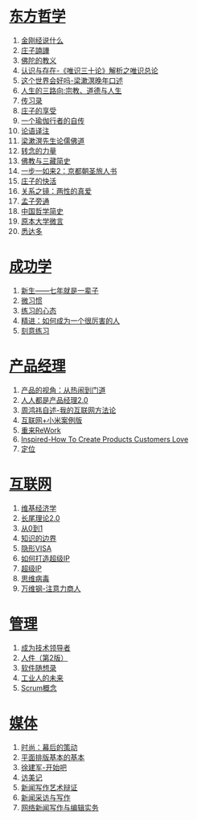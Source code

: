# [东方哲学][1]
1. [金刚经说什么](eastern_philosophy/jin_gang_jing_shuo_shen_me.md)
1. [庄子諵譁](eastern_philosophy/zhuang_zi_nan_hua.md)
1. [佛陀的教义](eastern_philosophy/fo_tuo_jiao_yi.md)
1. [认识与存在-《唯识三十论》解析之唯识总论](eastern_philosophy/wei_shi_san_shi_lun.md)
1. [这个世界会好吗-梁漱溟晚年口述](eastern_philosophy/liang_shu_min_wan_nian_kou_shu.md)
1. [人生的三路向:宗教、道德与人生](eastern_philosophy/ren_sheng_de_san_lu_xiang.md)
1. [传习录](eastern_philosophy/chuan_xi_lu.md)
1. [庄子的享受](eastern_philosophy/zhuang_zi_de_xiang_shou.md)
1. [一个瑜伽行者的自传](eastern_philosophy/yi_ge_yu_jia_xing_zhe_de_zi_zhuan.md)
1. [论语译注](eastern_philosophy/lun_yu_yi_zhu.md)
1. [梁漱溟先生论儒佛道](eastern_philosophy/liang_shu_min_xian_sheng_lun_ru_fo_dao.md)
1. [转念的力量](eastern_philosophy/zhuan_nian_de_li_liang.md)
1. [佛教与三藏简史](eastern_philosophy/fo_jiao_yu_san_zang_jian_shi.md)
1. [一步一如来2：京都朝圣旅人书](eastern_philosophy/yi_bu_yi_ru_lai2.md)
1. [庄子的快活](eastern_philosophy/zhuang_zi_de_kuai_huo.md)
1. [关系之镜：两性的真爱](eastern_philosophy/liang_xing_de_zhen_ai.md)
1. [孟子旁通](eastern_philosophy/meng_zi_pang_tong.md)
1. [中国哲学简史](eastern_philosophy/zhong_guo_zhe_xue_jian_shi.md)
1. [原本大学微言](eastern_philosophy/yuan_ben_da_xue_wei_yan.md)
1. [悉达多](eastern_philosophy/xi_da_duo.md)

# [成功学][2]
1. [新生——七年就是一辈子](success/xin_sheng.md)
1. [微习惯](success/mini-habits.md)
1. [练习的心态](success/the-practicing-mind.md)
1. [精进：如何成为一个很厉害的人](success/jingjin.md)
1. [刻意练习](success/peak.md)



# [产品经理][3]
1. [产品的视角：从热闹到门道](product/perspective_product.md)
1. [人人都是产品经理2.0](product/product_manager_sujie.md)
1. [周鸿祎自述-我的互联网方法论](product/zhou_hong_yi.md)
1. [互联网+小米案例版](product/internet_plus_xiaomi.md)
1. [重来ReWork](product/rework.md)
1. [Inspired-How To Create Products Customers Love](product/inspired.md)
1. [定位](product/positioning.md)

# [互联网][4]
1. [维基经济学](internet/wikinomics.md)
1. [长尾理论2.0](internet/long_tail.md)
1. [从0到1](internet/zero_to_one.md)
1. [知识的边界](internet/too_big_to_know.md)
1. [隐形VISA](internet/visa.md)
1. [如何打造超级IP](internet/create_ip.md)
1. [超级IP](internet/super_ip.md)
1. [思维病毒](internet/virus-of-the-mind.md)
1. [万维钢-注意力商人](internet/the-attention-merchants.md)

# [管理][5]
1. [成为技术领导者](management/tech_leader.md)
1. [人件（第2版）](management/peopleware.md)
1. [软件随想录](management/more_joel_on_software.md)
1. [工业人的未来](management/the_future_of_industrial_man.md)
1. [Scrum概念](management/scrum.md)

# [媒体][6]
1. [时尚：幕后的策动](media/fashion_editor.md)
1. [平面排版基本的基本](media/graphic_design.md)
1. [徐建军-开始吧](media/kaistart.md)
1. [访美记](media/fang-mei.md)
1. [新闻写作艺术辩证](media/the-dialectical-art-of-news-writing.md)
1. [新闻采访与写作](media/news-interview-and-writing.md)
1. [网络新闻写作与编辑实务](media/news-writing.md)




[1]: eastern_philosophy/
[2]: success/
[3]: product/
[4]: internet/
[5]: management/
[6]: media/
